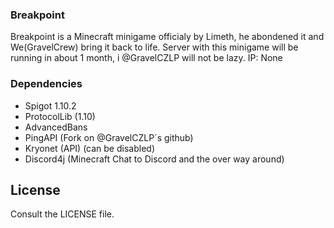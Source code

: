 ### Breakpoint ###

Breakpoint is a Minecraft minigame officialy by Limeth, he abondened it and 
We(GravelCrew) bring it back to life. Server with this minigame will be running in about 1 month, i @GravelCZLP will not be lazy.
IP: None

### Dependencies ###

* Spigot 1.10.2
* ProtocolLib (1.10)
* AdvancedBans
* PingAPI (Fork on @GravelCZLP´s github)
* Kryonet (API) (can be disabled)
* Discord4j (Minecraft Chat to Discord and the over way around)

## License

Consult the LICENSE file.
